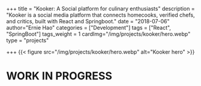 +++
title = "Kooker: A Social platform for culinary enthusiasts"
description = "Kooker is a social media platform that connects homecooks, verified chefs, and critics, built with React and Springboot."
date = "2018-07-06"
author="Ernie Hao"
categories = ["Development"]
tags = ["React", "SpringBoot"]
tags_weight = 1
cardImg="/img/projects/kooker/hero.webp"
type = "projects"

+++
{{< figure src="/img/projects/kooker/hero.webp" alt="Kooker hero" >}}

# WORK IN PROGRESS